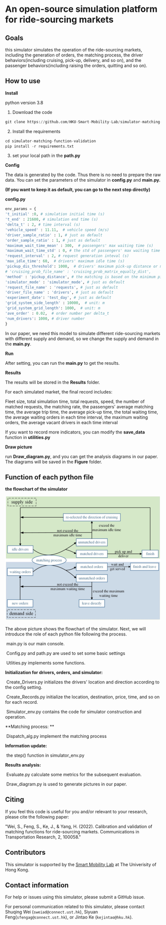# **An open-source simulation platform for ride-sourcing markets**

## **Goals**

this simulator simulates the operation of the ride-sourcing markets, including the generation of orders, the matching process, the driver behaviors(including cruising, pick-up, delivery, and so on), and the passenger behaviors(including raising the orders, quitting and so on).

## How to use

**Install**

python version 3.8

1. Download the code

```python
git clone https://github.com/HKU-Smart-Mobility-Lab/simulator-matching-function-validation
```

2. Install the requirements

```python
cd simulator-matching-function-validation
pip install -r requirements.txt
```

3. set your local path in the **path.py**

**Config**

The data is generated by the code. Thus there is no need to prepare the raw data. You can set the parameters of the simulator in **config.py** and **main.py.**

**(If you want to keep it as default, you can go to the next step directly)**

**config.py**

```python
env_params = {
't_initial' :0, # simulation initial time (s)
't_end' : 21600, # simulation end time (s)
'delta_t' : 2, # time interval (s)
'vehicle_speed' : 11.11,  # vehicle speed (m/s) 
'driver_sample_ratio' : 1, # just as default
'order_sample_ratio' : 1, # just as default
'maximum_wait_time_mean' : 300,  # passengers' max waiting time (s)
'maximum_wait_time_std' : 0, # the std of passengers' max waiting time (s)
'request_interval' : 2, # request generation inteval (s)
'max_idle_time': 60,  # drivers' maximum idle time (s)
'pickup_dis_threshold': 1000,  # drivers' maximum pick-up distance or matching distance (m) 
# 'cruising_prob_file_name' : 'cruising_prob_matrix_equally_dist',
'method' : 'pickup_distance', # the matching is based on the minimum pick-up distance
'simulator_mode' : 'simulator_mode', # just as default
'request_file_name' : 'requests', # just as default
'driver_file_name' : 'drivers', # just as default
'experiment_date': 'test_day', # just as default
'grid_system_side_length' : 10000,  # unit: m
'grid_system_grid_length': 1000,  # unit: m
'ave_order' : 0.02,  # order number per delta_t
'num_drivers': 1000, # driver number
}
```

In our paper, we need this model to simulate different ride-sourcing markets with different supply and demand, so we change the supply and demand in the **main.py**.

**Run**

After setting, you can run the **main.py** to get the results.

**Results**

The results will be stored in the **Results** folder.

For each simulated market, the final record includes:

Fleet size, total simulation time, total requests, speed, the number of matched requests, the matching rate, the passengers' average matching time, the average trip time,  the average pick-up time, the total waiting time, the average waiting orders in each time interval, the maximum waiting orders, the average vacant drivers in each time interval

If you want to record more indicators, you can modify the **save_data** function in **utilities.py**

**Draw picture**

run **Draw_diagram.py**, and you can get the analysis diagrams in our paper. The diagrams will be saved in the **Figure** folder.



## **Function of each python file**

**the flowchart of the simulator**

![flowchart](https://github.com/HKU-Smart-Mobility-Lab/simulator-matching-function-validation/blob/main/flowchart.jpeg?raw=true)

The above picture shows the flowchart of the simulator. Next, we will introduce the role of each python file following the process.

​		main.py is our main console.

​		Config.py  and path.py are used to set some basic settings

​		Utlities.py implements some functions.

**Initialization for drivers, orders, and simulator:**

​		Create_Drivers.py initializes the drivers' location and direction according to the config setting.

​		Create_Records.py initialize the location, destination, price, time, and so on for each record.

​		Simulator_env.py contains the code for simulator construction and operation.

**Matching process:  **

​		Dispatch_alg.py implement the matching process

**Information update:**

​		the step() function in simulator_env.py

**Results analysis:**

​		Evaluate.py calculate some metrics for the subsequent evaluation.

​		Draw_diagram.py is used to generate pictures in our paper.



## **Citing**

If you feel this code is useful for you and/or relevant to your research, please cite the following paper:

"Wei, S., Feng, S., Ke, J., & Yang, H. (2022). Calibration and validation of matching functions for ride-sourcing markets. Communications in Transportation Research, 2, 100058."

## Contributors

This simulator is supported by the [Smart Mobility Lab](https://github.com/HKU-Smart-Mobility-Lab) at The Univerisity of Hong Kong.

## **Contact information**

For help or issues using this simulator, please submit a GitHub issue.

For personal communication related to this simulator, please contact Shuqing Wei (`sweiad@connect.ust.hk`), Siyuan Feng(`sfengag@connect.ust.hk`), or Jintao Ke (`kejintao@hku.hk`).